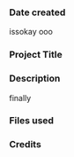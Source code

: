 

### Date created
issokay ooo

### Project Title


### Description

finally
### Files used


### Credits

